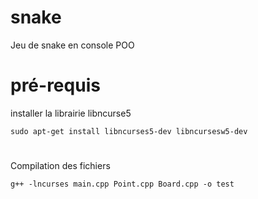 # snake
Jeu de snake en console POO

# pré-requis

installer la librairie libncurse5
```
sudo apt-get install libncurses5-dev libncursesw5-dev
```

# 

Compilation des fichiers
```
g++ -lncurses main.cpp Point.cpp Board.cpp -o test
```
